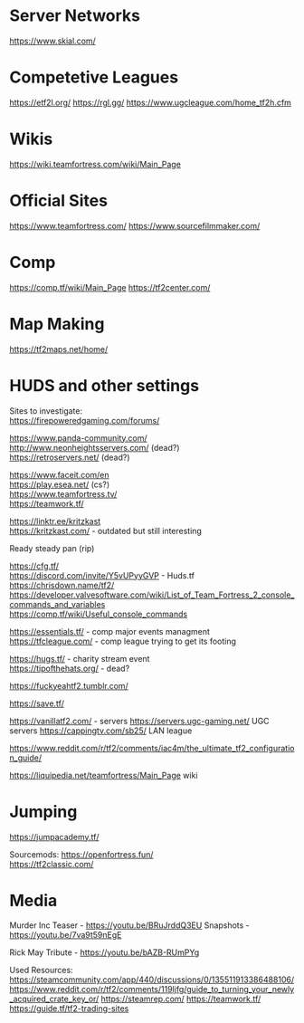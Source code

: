 # Server Networks 
https://www.skial.com/ 

# Competetive Leagues
https://etf2l.org/ 
https://rgl.gg/ 
https://www.ugcleague.com/home_tf2h.cfm 

# Wikis 
https://wiki.teamfortress.com/wiki/Main_Page 

# Official Sites 
https://www.teamfortress.com/ 
https://www.sourcefilmmaker.com/ 

# Comp 
https://comp.tf/wiki/Main_Page 
https://tf2center.com/ 

# Map Making 
https://tf2maps.net/home/ 

# HUDS and other settings


Sites to investigate:  
https://firepoweredgaming.com/forums/   


https://www.panda-community.com/  
http://www.neonheightsservers.com/ (dead?)  
https://retroservers.net/ (dead?)  

https://www.faceit.com/en  
https://play.esea.net/ (cs?)  
https://www.teamfortress.tv/  
https://teamwork.tf/  

https://linktr.ee/kritzkast  
https://kritzkast.com/ - outdated but still interesting  

Ready steady pan (rip)  

https://cfg.tf/  
https://discord.com/invite/Y5vUPyyGVP - Huds.tf  
https://chrisdown.name/tf2/  
https://developer.valvesoftware.com/wiki/List_of_Team_Fortress_2_console_commands_and_variables  
https://comp.tf/wiki/Useful_console_commands  


https://essentials.tf/ - comp major events managment   
https://tfcleague.com/ - comp league trying to get its footing  


https://hugs.tf/ - charity stream event  
https://tipofthehats.org/ - dead?  

https://fuckyeahtf2.tumblr.com/  

https://save.tf/  

https://vanillatf2.com/ - servers
https://servers.ugc-gaming.net/ UGC servers
https://cappingtv.com/sb25/ LAN league

https://www.reddit.com/r/tf2/comments/iac4m/the_ultimate_tf2_configuration_guide/

https://liquipedia.net/teamfortress/Main_Page wiki

# Jumping
https://jumpacademy.tf/  

Sourcemods: 
https://openfortress.fun/  
https://tf2classic.com/  

# Media

Murder Inc Teaser - https://youtu.be/BRuJrddQ3EU
Snapshots - https://youtu.be/7va9t59nEgE

Rick May Tribute - https://youtu.be/bAZB-RUmPYg

Used Resources: 
https://steamcommunity.com/app/440/discussions/0/135511913386488106/ 
https://www.reddit.com/r/tf2/comments/119ljfg/guide_to_turning_your_newly_acquired_crate_key_or/ 
https://steamrep.com/ 
https://teamwork.tf/ 
https://guide.tf/tf2-trading-sites 
